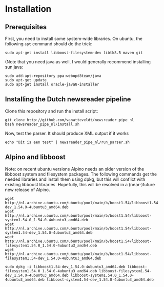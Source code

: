 # Installation

## Prerequisites

First, you need to install some system-wide libraries. On ubuntu, the following `apt` command should do the trick:

```{sh}
sudo apt-get install libboost-filesystem-dev libtk8.5 maven git
```

(Note that you need java as well, I would generally recommend installing sun java:

```{sh}
sudo add-apt-repository ppa:webupd8team/java
sudo apt-get update
sudo apt-get install oracle-java8-installer 
```

## Installing the Dutch newsreader pipeline

Clone this repository and run the install script:

```{sh}
git clone http://github.com/vanatteveldt/newsreader_pipe_nl
bash newsreader_pipe_nl/install.sh
```

Now, test the parser. It should produce XML output if it works

```{sh}
echo "Dit is een test" | newsreader_pipe_nl/run_parser.sh
```

## Alpino and libboost

Note: on recent ubuntu versions Alpino needs an older version of the libboost system and filesystem packages.
The following commands get the needed libraries and install them using dpkg, but this will conflict with existing libboost libraries. Hopefully, this will be resolved in a (near-)future new release of Alpino.

```{sh}
wget http://nl.archive.ubuntu.com/ubuntu/pool/main/b/boost1.54/libboost1.54-dev_1.54.0-4ubuntu3_amd64.deb
wget http://nl.archive.ubuntu.com/ubuntu/pool/main/b/boost1.54/libboost-system1.54.0_1.54.0-4ubuntu3_amd64.deb
wget http://nl.archive.ubuntu.com/ubuntu/pool/main/b/boost1.54/libboost-system1.54-dev_1.54.0-4ubuntu3_amd64.deb
wget http://nl.archive.ubuntu.com/ubuntu/pool/main/b/boost1.54/libboost-filesystem1.54.0_1.54.0-4ubuntu3_amd64.deb
wget http://nl.archive.ubuntu.com/ubuntu/pool/main/b/boost1.54/libboost-filesystem1.54-dev_1.54.0-4ubuntu3_amd64.deb

sudo dpkg -i libboost1.54-dev_1.54.0-4ubuntu3_amd64.deb libboost-filesystem1.54.0_1.54.0-4ubuntu3_amd64.deb libboost-filesystem1.54-dev_1.54.0-4ubuntu3_amd64.deb libboost-system1.54.0_1.54.0-4ubuntu3_amd64.deb libboost-system1.54-dev_1.54.0-4ubuntu3_amd64.deb
```
